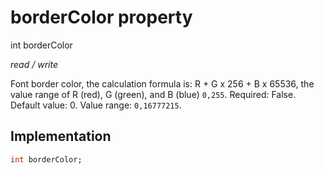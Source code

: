 


# borderColor property







int borderColor
  
_<span class="feature">read / write</span>_



<p>Font border color, the calculation formula is: R + G x 256 + B x 65536, the value range of R (red), G (green), and B (blue) <code>0,255</code>. Required: False. Default value: 0. Value range: <code>0,16777215</code>.</p>



## Implementation

```dart
int borderColor;
```







